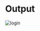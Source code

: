 # Output
![login](https://user-images.githubusercontent.com/109715980/192448947-3d175793-afd1-435e-ac35-78b61486773e.png)



